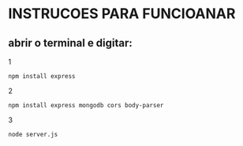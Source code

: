 # INSTRUCOES PARA FUNCIOANAR
## abrir o terminal e digitar:
1
```
npm install express
```
2
```
npm install express mongodb cors body-parser
```
3
```
node server.js
```

